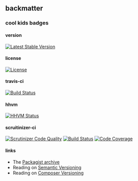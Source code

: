 
## backmatter

### cool kids badges

#### version

[![Latest Stable Version](https://poser.pugx.org/chevron/loggers/v/stable.svg)](https://packagist.org/packages/chevron/loggers)

#### license

[![License](https://poser.pugx.org/chevron/loggers/license.svg)](https://packagist.org/packages/chevron/loggers)

#### travis-ci

[![Build Status](https://travis-ci.org/chevron/loggers.svg?branch=master)](https://travis-ci.org/chevron/loggers)

#### hhvm

[![HHVM Status](http://hhvm.h4cc.de/badge/chevron/loggers.png)](http://hhvm.h4cc.de/package/chevron/loggers)

#### scruitinizer-ci

[![Scrutinizer Code Quality](https://scrutinizer-ci.com/g/chevron/loggers/badges/quality-score.png?b=master)](https://scrutinizer-ci.com/g/chevron/loggers/?branch=master)
[![Build Status](https://scrutinizer-ci.com/g/chevron/loggers/badges/build.png?b=master)](https://scrutinizer-ci.com/g/chevron/loggers/build-status/master)
[![Code Coverage](https://scrutinizer-ci.com/g/chevron/loggers/badges/coverage.png?b=master)](https://scrutinizer-ci.com/g/chevron/loggers/?branch=master)

#### links

  - The [Packagist archive](https://packagist.org/packages/chevron/loggers)
  - Reading on [Semantic Versioning](http://semver.org/)
  - Reading on [Composer Versioning](https://getcomposer.org/doc/01-basic-usage.md#package-versions)
